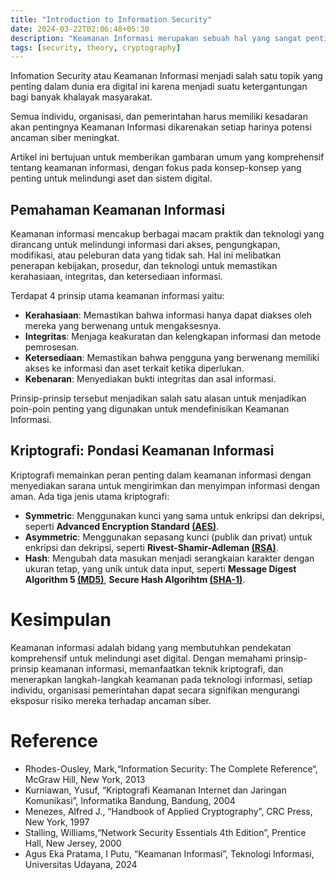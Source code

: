 ```yaml
---
title: "Introduction to Information Security"
date: 2024-03-22T02:06:48+05:30
description: "Keamanan Informasi merupakan sebuah hal yang sangat penting dalam dunia IT dan bisnis artikel ini membahas mengenai pemahanan keamanan informasi."
tags: [security, theory, cryptography]
---
```


Infomation Security atau Keamanan Informasi menjadi salah satu topik yang penting dalam dunia era digital ini karena menjadi suatu ketergantungan bagi banyak khalayak masyarakat.      

Semua individu, organisasi, dan pemerintahan harus memiliki kesadaran akan pentingnya Keamanan Informasi dikarenakan setiap harinya potensi ancaman siber meningkat.

Artikel ini bertujuan untuk memberikan gambaran umum yang komprehensif tentang keamanan informasi, dengan fokus pada konsep-konsep yang penting untuk melindungi aset dan sistem digital.

## Pemahaman Keamanan Informasi

Keamanan informasi mencakup berbagai macam praktik dan teknologi yang dirancang untuk melindungi informasi dari akses, pengungkapan, modifikasi, atau peleburan data yang tidak sah. Hal ini melibatkan penerapan kebijakan, prosedur, dan teknologi untuk memastikan kerahasiaan, integritas, dan ketersediaan informasi.

Terdapat 4 prinsip utama keamanan informasi yaitu: 

* **Kerahasiaan**: Memastikan bahwa informasi hanya dapat diakses oleh mereka yang berwenang untuk mengaksesnya.
* **Integritas**: Menjaga keakuratan dan kelengkapan informasi dan metode pemrosesan.
* **Ketersediaan**: Memastikan bahwa pengguna yang berwenang memiliki akses ke informasi dan aset terkait ketika diperlukan.
* **Kebenaran**: Menyediakan bukti integritas dan asal informasi.

Prinsip-prinsip tersebut menjadikan salah satu alasan untuk menjadikan poin-poin penting yang digunakan untuk mendefinisikan Keamanan Informasi.

## Kriptografi: Pondasi Keamanan Informasi

Kriptografi memainkan peran penting dalam keamanan informasi dengan menyediakan sarana untuk mengirimkan dan menyimpan informasi dengan aman. Ada tiga jenis utama kriptografi:

* **Symmetric**: Menggunakan kunci yang sama untuk enkripsi dan dekripsi, seperti **Advanced Encryption Standard [(AES)](https://en.wikipedia.org/wiki/Advanced_Encryption_Standard)**.
* **Asymmetric**: Menggunakan sepasang kunci (publik dan privat) untuk enkripsi dan dekripsi, seperti **Rivest-Shamir-Adleman [(RSA)](https://www.rsa.com/)**.
* **Hash**: Mengubah data masukan menjadi serangkaian karakter dengan ukuran tetap, yang unik untuk data input, seperti **Message Digest Algorithm 5 [(MD5)](https://www.howtogeek.com/67241/htg-explains-what-are-md5-sha-1-hashes-and-how-do-i-check-them/)**, **Secure Hash Algorihtm [(SHA-1)](https://en.wikipedia.org/wiki/SHA-1)**.

# Kesimpulan

Keamanan informasi adalah bidang yang membutuhkan pendekatan komprehensif untuk melindungi aset digital. Dengan memahami prinsip-prinsip keamanan informasi, memanfaatkan teknik kriptografi, dan menerapkan langkah-langkah keamanan pada teknologi informasi, setiap individu, organisasi pemerintahan dapat secara signifikan mengurangi eksposur risiko mereka terhadap ancaman siber.

# Reference

* Rhodes-Ousley, Mark,“Information Security: The Complete Reference“, McGraw Hill, New York, 2013
* Kurniawan, Yusuf, “Kriptografi Keamanan Internet dan Jaringan Komunikasi”, Informatika Bandung, Bandung, 2004
* Menezes, Alfred J., “Handbook of Applied Cryptography”, CRC Press, New York, 1997
* Stalling, Williams,“Network Security Essentials 4th Edition”, Prentice Hall, New Jersey, 2000
* Agus Eka Pratama, I Putu, “Keamanan Informasi”, Teknologi Informasi, Universitas Udayana, 2024 


